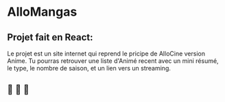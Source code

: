 # AlloMangas

## Projet fait en React: 

Le projet est un site internet qui reprend le pricipe de AlloCine version Anime.
Tu pourras retrouver une liste d'Animé recent avec un mini résumé, le type, le nombre de saison, et un lien vers un streaming.

##  🎌 🍣 🍵

